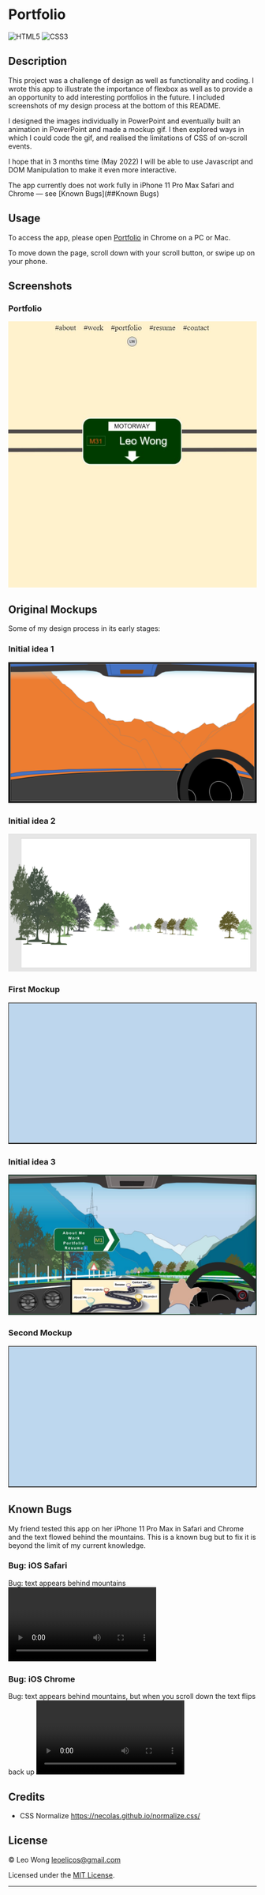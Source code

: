 # Portfolio

![HTML5](https://img.shields.io/badge/html5-%23E34F26.svg?style=for-the-badge&logo=html5&logoColor=white) ![CSS3](https://img.shields.io/badge/css3-%231572B6.svg?style=for-the-badge&logo=css3&logoColor=white)

## Description

This project was a challenge of design as well as functionality and coding. I wrote this app to illustrate the importance of flexbox as well as to provide a an opportunity to add interesting portfolios in the future. I included screenshots of my design process at the bottom of this README.

I designed the images individually in PowerPoint and eventually built an animation in PowerPoint and made a mockup gif. I then explored ways in which I could code the gif, and realised the limitations of CSS of on-scroll events.

I hope that in 3 months time (May 2022) I will be able to use Javascript and DOM Manipulation to make it even more interactive.

The app currently does not work fully in iPhone 11 Pro Max Safari and Chrome — see [Known Bugs](##Known Bugs)

## Usage

To access the app, please open [Portfolio](https://leoelicos.github.io/bcs-02-portfolio/) in Chrome on a PC or Mac.

To move down the page, scroll down with your scroll button, or swipe up on your phone.

## Screenshots

### Portfolio

![Animation](./assets/screenshots/screenshot-of-deployed.jpg)

## Original Mockups

Some of my design process in its early stages:

### Initial idea 1

![Initial Idea 1](./assets/mockups/idea1.png)

### Initial idea 2

![Initial Idea 2](./assets/mockups/idea2.png)

### First Mockup

![First Mockup](./assets/mockups/mockup1.gif)

### Initial idea 3

![Initial Idea 3](./assets/mockups/idea3.jpg)

### Second Mockup

![Second Mockup](./assets/mockups/mockup2.gif)

## Known Bugs

My friend tested this app on her iPhone 11 Pro Max in Safari and Chrome and the text flowed behind the mountains. This is a known bug but to fix it is beyond the limit of my current knowledge.

### Bug: iOS Safari

Bug: text appears behind mountains ![iOS Safari](./assets/bugs/iphone-11-pro-max-safari-2022-03-02.mp4)

### Bug: iOS Chrome

Bug: text appears behind mountains, but when you scroll down the text flips back up ![iOS Safari](./assets/bugs/iphone-11-pro-max-chrome-2022-03-02.mp4)

## Credits

-  CSS Normalize https://necolas.github.io/normalize.css/

## License

&copy; Leo Wong <leoelicos@gmail.com>

Licensed under the [MIT License](./LICENSE.txt).

---
